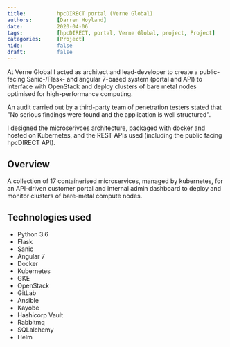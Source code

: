 ```yaml
---
title:          hpcDIRECT portal (Verne Global)
authors:        [Darren Hoyland]
date:           2020-04-06
tags:           [hpcDIRECT, portal, Verne Global, project, Project]
categories:     [Project]
hide:           false
draft:          false
---
```


At Verne Global I acted as architect and lead-developer to create a public-facing Sanic-/Flask- and angular 7-based system (portal and API) to interface with OpenStack and deploy clusters of bare metal nodes optimised for high-performance computing.

An audit carried out by a third-party team of penetration testers stated that "No serious findings were found and the application is well structured".

I designed the microserivces architecture, packaged with docker and hosted on Kubernetes, and the REST APIs used (including the public facing hpcDIRECT API).

## Overview

A collection of 17 containerised microservices, managed by kubernetes, for an API-driven customer portal and internal admin dashboard to deploy and monitor clusters of bare-metal compute nodes.

## Technologies used

* Python 3.6
* Flask
* Sanic
* Angular 7
* Docker
* Kubernetes
* GKE
* OpenStack
* GitLab
* Ansible
* Kayobe
* Hashicorp Vault
* Rabbitmq
* SQLalchemy
* Helm

